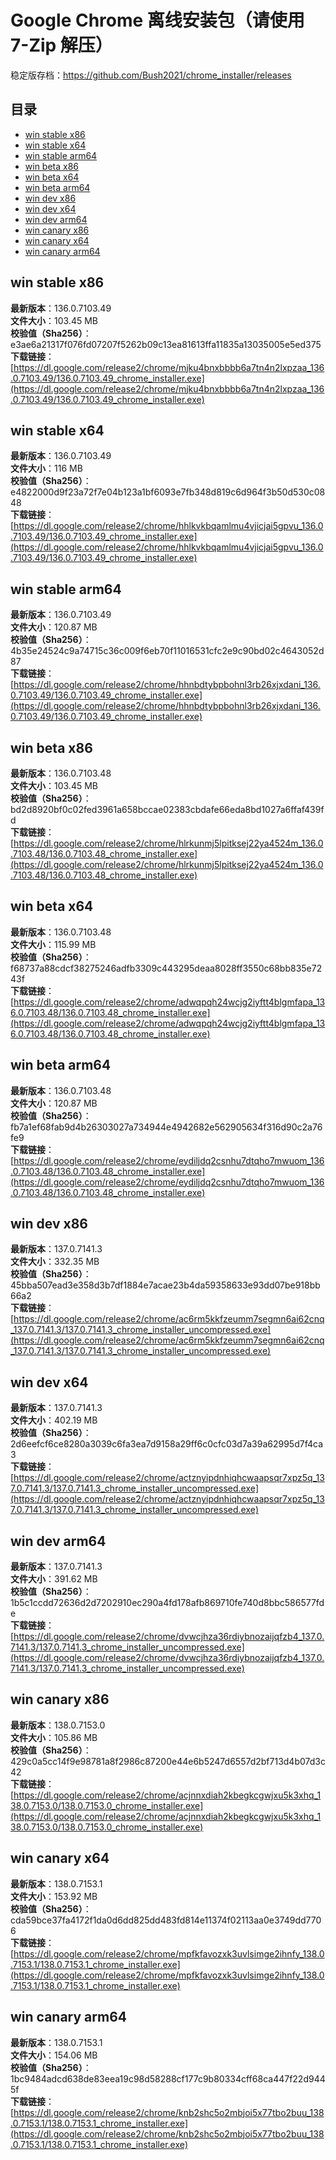 # Google Chrome 离线安装包（请使用 7-Zip 解压）
稳定版存档：<https://github.com/Bush2021/chrome_installer/releases>

## 目录
* [win stable x86](https://github.com/Bush2021/chrome_installer?tab=readme-ov-file#win-stable-x86)
* [win stable x64](https://github.com/Bush2021/chrome_installer?tab=readme-ov-file#win-stable-x64)
* [win stable arm64](https://github.com/Bush2021/chrome_installer?tab=readme-ov-file#win-stable-arm64)
* [win beta x86](https://github.com/Bush2021/chrome_installer?tab=readme-ov-file#win-beta-x86)
* [win beta x64](https://github.com/Bush2021/chrome_installer?tab=readme-ov-file#win-beta-x64)
* [win beta arm64](https://github.com/Bush2021/chrome_installer?tab=readme-ov-file#win-beta-arm64)
* [win dev x86](https://github.com/Bush2021/chrome_installer?tab=readme-ov-file#win-dev-x86)
* [win dev x64](https://github.com/Bush2021/chrome_installer?tab=readme-ov-file#win-dev-x64)
* [win dev arm64](https://github.com/Bush2021/chrome_installer?tab=readme-ov-file#win-dev-arm64)
* [win canary x86](https://github.com/Bush2021/chrome_installer?tab=readme-ov-file#win-canary-x86)
* [win canary x64](https://github.com/Bush2021/chrome_installer?tab=readme-ov-file#win-canary-x64)
* [win canary arm64](https://github.com/Bush2021/chrome_installer?tab=readme-ov-file#win-canary-arm64)

## win stable x86
**最新版本**：136.0.7103.49  
**文件大小**：103.45 MB  
**校验值（Sha256）**：e3ae6a21317f076fd07207f5262b09c13ea81613ffa11835a13035005e5ed375  
**下载链接**：[https://dl.google.com/release2/chrome/mjku4bnxbbbb6a7tn4n2lxpzaa_136.0.7103.49/136.0.7103.49_chrome_installer.exe](https://dl.google.com/release2/chrome/mjku4bnxbbbb6a7tn4n2lxpzaa_136.0.7103.49/136.0.7103.49_chrome_installer.exe)  

## win stable x64
**最新版本**：136.0.7103.49  
**文件大小**：116 MB  
**校验值（Sha256）**：e4822000d9f23a72f7e04b123a1bf6093e7fb348d819c6d964f3b50d530c0848  
**下载链接**：[https://dl.google.com/release2/chrome/hhlkvkbqamlmu4vjicjai5gpvu_136.0.7103.49/136.0.7103.49_chrome_installer.exe](https://dl.google.com/release2/chrome/hhlkvkbqamlmu4vjicjai5gpvu_136.0.7103.49/136.0.7103.49_chrome_installer.exe)  

## win stable arm64
**最新版本**：136.0.7103.49  
**文件大小**：120.87 MB  
**校验值（Sha256）**：4b35e24524c9a74715c36c009f6eb70f11016531cfc2e9c90bd02c4643052d87  
**下载链接**：[https://dl.google.com/release2/chrome/hhnbdtybpbohnl3rb26xjxdani_136.0.7103.49/136.0.7103.49_chrome_installer.exe](https://dl.google.com/release2/chrome/hhnbdtybpbohnl3rb26xjxdani_136.0.7103.49/136.0.7103.49_chrome_installer.exe)  

## win beta x86
**最新版本**：136.0.7103.48  
**文件大小**：103.45 MB  
**校验值（Sha256）**：bd2d8920bf0c02fed3961a658bccae02383cbdafe66eda8bd1027a6ffaf439fd  
**下载链接**：[https://dl.google.com/release2/chrome/hlrkunmj5lpitksej22ya4524m_136.0.7103.48/136.0.7103.48_chrome_installer.exe](https://dl.google.com/release2/chrome/hlrkunmj5lpitksej22ya4524m_136.0.7103.48/136.0.7103.48_chrome_installer.exe)  

## win beta x64
**最新版本**：136.0.7103.48  
**文件大小**：115.99 MB  
**校验值（Sha256）**：f68737a88cdcf38275246adfb3309c443295deaa8028ff3550c68bb835e7243f  
**下载链接**：[https://dl.google.com/release2/chrome/adwqpqh24wcjg2iyftt4blgmfapa_136.0.7103.48/136.0.7103.48_chrome_installer.exe](https://dl.google.com/release2/chrome/adwqpqh24wcjg2iyftt4blgmfapa_136.0.7103.48/136.0.7103.48_chrome_installer.exe)  

## win beta arm64
**最新版本**：136.0.7103.48  
**文件大小**：120.87 MB  
**校验值（Sha256）**：fb7a1ef68fab9d4b26303027a734944e4942682e562905634f316d90c2a76fe9  
**下载链接**：[https://dl.google.com/release2/chrome/eydiljdq2csnhu7dtqho7mwuom_136.0.7103.48/136.0.7103.48_chrome_installer.exe](https://dl.google.com/release2/chrome/eydiljdq2csnhu7dtqho7mwuom_136.0.7103.48/136.0.7103.48_chrome_installer.exe)  

## win dev x86
**最新版本**：137.0.7141.3  
**文件大小**：332.35 MB  
**校验值（Sha256）**：45bba507ead3e358d3b7df1884e7acae23b4da59358633e93dd07be918bb66a2  
**下载链接**：[https://dl.google.com/release2/chrome/ac6rm5kkfzeumm7segmn6ai62cnq_137.0.7141.3/137.0.7141.3_chrome_installer_uncompressed.exe](https://dl.google.com/release2/chrome/ac6rm5kkfzeumm7segmn6ai62cnq_137.0.7141.3/137.0.7141.3_chrome_installer_uncompressed.exe)  

## win dev x64
**最新版本**：137.0.7141.3  
**文件大小**：402.19 MB  
**校验值（Sha256）**：2d6eefcf6ce8280a3039c6fa3ea7d9158a29ff6c0cfc03d7a39a62995d7f4ca3  
**下载链接**：[https://dl.google.com/release2/chrome/actznyipdnhiqhcwaapsqr7xpz5q_137.0.7141.3/137.0.7141.3_chrome_installer_uncompressed.exe](https://dl.google.com/release2/chrome/actznyipdnhiqhcwaapsqr7xpz5q_137.0.7141.3/137.0.7141.3_chrome_installer_uncompressed.exe)  

## win dev arm64
**最新版本**：137.0.7141.3  
**文件大小**：391.62 MB  
**校验值（Sha256）**：1b5c1ccdd72636d2d7202910ec290a4fd178afb869710fe740d8bbc586577fde  
**下载链接**：[https://dl.google.com/release2/chrome/dvwcjhza36rdiybnozaijqfzb4_137.0.7141.3/137.0.7141.3_chrome_installer_uncompressed.exe](https://dl.google.com/release2/chrome/dvwcjhza36rdiybnozaijqfzb4_137.0.7141.3/137.0.7141.3_chrome_installer_uncompressed.exe)  

## win canary x86
**最新版本**：138.0.7153.0  
**文件大小**：105.86 MB  
**校验值（Sha256）**：429c0a5cc14f9e98781a8f2986c87200e44e6b5247d6557d2bf713d4b07d3c42  
**下载链接**：[https://dl.google.com/release2/chrome/acjnnxdiah2kbegkcgwjxu5k3xhq_138.0.7153.0/138.0.7153.0_chrome_installer.exe](https://dl.google.com/release2/chrome/acjnnxdiah2kbegkcgwjxu5k3xhq_138.0.7153.0/138.0.7153.0_chrome_installer.exe)  

## win canary x64
**最新版本**：138.0.7153.1  
**文件大小**：153.92 MB  
**校验值（Sha256）**：cda59bce37fa4172f1da0d6dd825dd483fd814e11374f02113aa0e3749dd7706  
**下载链接**：[https://dl.google.com/release2/chrome/mpfkfavozxk3uvlsimge2ihnfy_138.0.7153.1/138.0.7153.1_chrome_installer.exe](https://dl.google.com/release2/chrome/mpfkfavozxk3uvlsimge2ihnfy_138.0.7153.1/138.0.7153.1_chrome_installer.exe)  

## win canary arm64
**最新版本**：138.0.7153.1  
**文件大小**：154.06 MB  
**校验值（Sha256）**：1bc9484adcd638de83eea19c98d58288cf177c9b80334cff68ca447f22d9445f  
**下载链接**：[https://dl.google.com/release2/chrome/knb2shc5o2mbjoi5x77tbo2buu_138.0.7153.1/138.0.7153.1_chrome_installer.exe](https://dl.google.com/release2/chrome/knb2shc5o2mbjoi5x77tbo2buu_138.0.7153.1/138.0.7153.1_chrome_installer.exe)  

